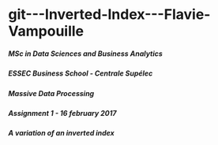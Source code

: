 # git---Inverted-Index---Flavie-Vampouille

##### MSc in Data Sciences and Business Analytics
##### ESSEC Business School - Centrale Supélec
##### 
##### Massive Data Processing
##### Assignment 1 - 16 february 2017
##### A variation of an inverted index
